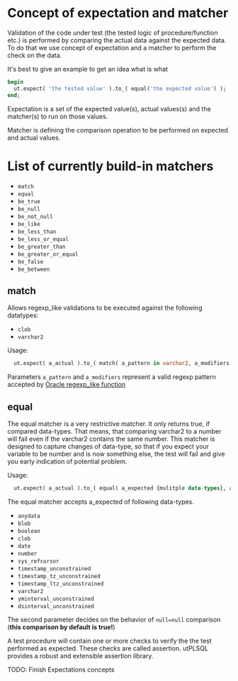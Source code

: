 # Concept of expectation and matcher 

Validation of the code under test (the tested logic of procedure/function etc.) is performed by comparing the actual data against the expected data.
To do that we use concept of expectation and a matcher to perform the check on the data.

It's best to give an example to get an idea what is what
```sql
begin
  ut.expect( 'the tested value' ).to_( equal('the expected value') );
end;
```

Expectation is a set of the expected value(s), actual values(s) and the matcher(s) to run on those values.

Matcher is defining the comparison operation to be performed on expected and actual values. 

# List of currently build-in matchers
- `match`
- `equal`
- `be_true`
- `be_null`
- `be_not_null`
- `be_like`
- `be_less_than`
- `be_less_or_equal`
- `be_greater_than`
- `be_greater_or_equal`
- `be_false`
- `be_between`

## match
Allows regexp_like validations to be executed against the following datatypes:
- `clob`
- `varchar2`

Usage:
```sql
  ut.expect( a_actual ).to_( match( a_pattern in varchar2, a_modifiers in varchar2 := null) )
```

Parameters `a_pattern` and `a_modifiers` represent a valid regexp pattern accepted by [Oracle regexp_like function](https://docs.oracle.com/cd/E11882_01/server.112/e41084/conditions007.htm#SQLRF00501)

## equal

The equal matcher is a very restrictive matcher.
It only returns true, if compared data-types.
That means, that comparing varchar2 to a number will fail even if the varchar2 contains the same number.
This matcher is designed to capture changes of data-type, so that if you expect your variable to be number and is now something else,
 the test will fail and give you early indication of potential problem.

Usage:
```sql
  ut.expect( a_actual ).to_( equal( a_expected {mulitple data-types}, a_nulls_are_equal boolean := null) )
```


The equal matcher accepts a_expected of following data-types.
- `anydata`
- `blob`
- `boolean`
- `clob`
- `date`
- `number`
- `sys_refcursor`
- `timestamp_unconstrained`
- `timestamp_tz_unconstrained`
- `timestamp_ltz_unconstrained`
- `varchar2`
- `yminterval_unconstrained`
- `dsinterval_unconstrained`

The second parameter decides on the behavior of `null=null` comparison (**this comparison by default is true!**)
 

  A test procedure will contain one or more checks to verify the the test performed as expected.   These checks are called assertion.   utPLSQL provides a robust and extensible assertion library. 


TODO: Finish Expectations concepts 
